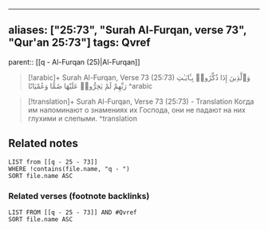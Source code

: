 
---
aliases: ["25:73", "Surah Al-Furqan, verse 73", "Qur'an 25:73"]
tags: Qvref
---

parent:: [[q - Al-Furqan (25)|Al-Furqan]]

> [!arabic]+ Surah Al-Furqan, Verse 73 (25:73)
> <span class="quran-arabic">وَٱلَّذِينَ إِذَا ذُكِّرُوا۟ بِـَٔايَـٰتِ رَبِّهِمْ لَمْ يَخِرُّوا۟ عَلَيْهَا صُمًّا وَعُمْيَانًا</span>
^arabic

> [!translation]+ Surah Al-Furqan, Verse 73 (25:73) - Translation
> Когда им напоминают о знамениях их Господа, они не падают на них глухими и слепыми.
^translation



## Related notes
```dataview
LIST from [[q - 25 - 73]]
WHERE !contains(file.name, "q - ")
SORT file.name ASC
```

### Related verses (footnote backlinks)
```dataview
LIST FROM [[q - 25 - 73]] AND #Qvref
SORT file.name ASC
```

